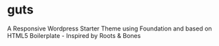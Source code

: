 guts
====

A Responsive Wordpress Starter Theme using Foundation and based on HTML5 Boilerplate - Inspired by Roots &amp; Bones
